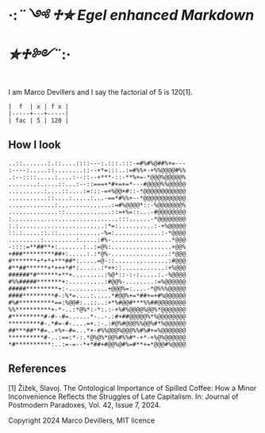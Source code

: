 # ·:*¨༺ ♱✮  Egel enhanced Markdown  ✮♱༻¨*:·

I am Marco Devillers and I say the factorial of 5 is 120[1].

    |  f  | x | f x |
    |-----+---+-----|
    | fac | 5 | 120 |

## How I look

    ..::.......:.::....::::---:.:::.:::-=#%#%@##%+=---
    :----:.....::........::--+*=:::..:=#%%+-+%%@@@@#%%
    .:--::::.....:....:--::--+***-::-**%+=-*@@@%@@@@@%
    ........:.....::...:--::===+*#+=+=*---#@@@@%%@@@@@
    ..........:....::....:=:::-=+%@@+#::-*@@@@@@@@@@@@
    ...........::....:.....:...-==*#%%+--*@@@@@@@@@@@@
    .............:...............:=#%@@@@*::-%@@@@@@@%
    ..............::.............::=+%=::...-#@@@@@@@@
    :..............................:::......-*@@@@@@@@
    :.:........................:*=:..........:-+%@@@@@
    ::.:.....::.::............-%=:.............:-*@@@@
    .........:.........:.....:#%-.................*@@@
    -::::=**##**+:.......:..:=@%:.................+@@%
    +###*********##+:.....:.:*@%-................:*@@@
    #*******+*+*+***##*:.....=@-::...............:#@@@
    #**##******+*+++*#*:......:*++::............:+%@@@
    ######*#******+**+.........:%@*::-:-:.....:.-%@@@@
    #%%#####*******+:..........:#@@%-........:=%@@@@@@
    #####*********+:-...........+@@@%=:....-*@%%%@@@@@
    ####*********#-:%*=....:.....*#@@%+=*##+=+#%@@@@@@
    #%#**********==:%@@#:..::..:+*%#@@#***%%##@@@@@@@@
    %%**********+-*-..:*@%*:-*:.:-+%#%@@@@%@@%*@@@@@@@
    #*********#-#--#=......*-..-.:#+##@@@@@%*%@@@@@@@@
    *********#-.*#=-#-....=+.:-.:#@%#@@@%%@@%#*%@@@@@@
    ##***##**#=..+%+-#=...*+-#%%@@@%@@@%%#%#+=%@@@@@@@
    **********#-..:==:*-:.*@%@%*@@%#%%#*-+*-+%@%@@@@@@
    *#**********:..:=-=--*+*##+#@@%@#%=#**+=*@@@#%@@@@


## References

  [1] Žižek, Slavoj. The Ontological Importance of Spilled Coffee: How a Minor Inconvenience Reflects the Struggles of Late Capitalism. In: Journal of Postmodern Paradoxes, Vol. 42, Issue 7, 2024.

Copyright 2024 Marco Devillers, MIT licence
